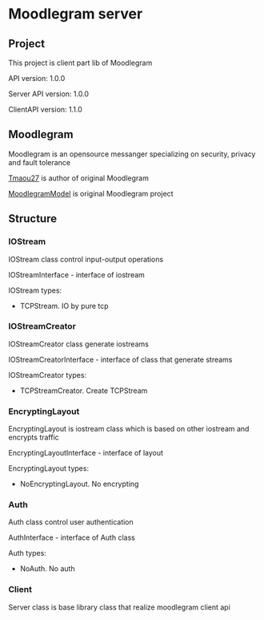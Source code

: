 # Moodlegram server
## Project
This project is client part lib of Moodlegram

API version: 1.0.0

Server API version: 1.0.0

ClientAPI version: 1.1.0


## Moodlegram

Moodlegram is an opensource messanger specializing on security, privacy and fault tolerance

[Tmaou27](https://github.com/Tmaou27) is author of original Moodlegram

[MoodlegramModel](https://github.com/Tmaou27/MoodlgramModel) is original Moodlegram project

## Structure

### IOStream

IOStream class control input-output operations

IOStreamInterface - interface of iostream

IOStream types:
* TCPStream. IO by pure tcp

### IOStreamCreator

IOStreamCreator class generate iostreams

IOStreamCreatorInterface - interface of class that generate streams

IOStreamCreator types:
* TCPStreamCreator. Create TCPStream

### EncryptingLayout

EncryptingLayout is iostream class which is based on other iostream and encrypts traffic

EncryptingLayoutInterface - interface of layout

EncryptingLayout types:
* NoEncryptingLayout. No encrypting

### Auth

Auth class control user authentication

AuthInterface - interface of Auth class

Auth types:
* NoAuth. No auth

### Client

Server class is base library class that realize moodlegram client api